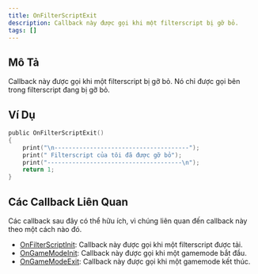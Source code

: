 ```yaml
---
title: OnFilterScriptExit
description: Callback này được gọi khi một filterscript bị gỡ bỏ.
tags: []
---
```


## Mô Tả

Callback này được gọi khi một filterscript bị gỡ bỏ. Nó chỉ được gọi bên trong filterscript đang bị gỡ bỏ.

## Ví Dụ

```c
public OnFilterScriptExit()
{
    print("\n--------------------------------------");
    print(" Filterscript của tôi đã được gỡ bỏ");
    print("--------------------------------------\n");
    return 1;
}
```

## Các Callback Liên Quan

Các callback sau đây có thể hữu ích, vì chúng liên quan đến callback này theo một cách nào đó.

- [OnFilterScriptInit](OnFilterScriptInit): Callback này được gọi khi một filterscript được tải.
- [OnGameModeInit](OnGameModeInit): Callback này được gọi khi một gamemode bắt đầu.
- [OnGameModeExit](OnGameModeExit): Callback này được gọi khi một gamemode kết thúc.